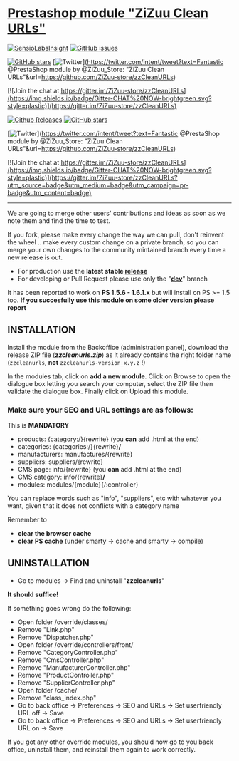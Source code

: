[Prestashop module "ZiZuu Clean URLs"](https://github.com/ZiZuu-store/PrestaShop_module-CleanURLs)
=====

[![SensioLabsInsight](https://insight.sensiolabs.com/projects/0f609ac9-667f-4840-82d4-464e0f7c31ba/mini.png)](https://insight.sensiolabs.com/projects/0f609ac9-667f-4840-82d4-464e0f7c31ba)
[![GitHub issues](https://img.shields.io/github/issues/ZiZuu-store/zzCleanURLs.svg?style=plastic)](https://github.com/ZiZuu-store/zzCleanURLs/issues)

[![GitHub stars](https://img.shields.io/github/stars/ZiZuu-store/zzCleanURLs.svg?style=social)](https://github.com/ZiZuu-store/zzCleanURLs/stargazers)
[![Twitter](https://img.shields.io/twitter/url/https/github.com/ZiZuu-store/zzCleanURLs.svg?style=social)](https://twitter.com/intent/tweet?text=Fantastic @PrestaShop module by @ZiZuu_Store: "ZiZuu Clean URLs"&url=https://github.com/ZiZuu-store/zzCleanURLs)

[![Join the chat at https://gitter.im/ZiZuu-store/zzCleanURLs](https://img.shields.io/badge/Gitter-CHAT%20NOW-brightgreen.svg?style=plastic)](https://gitter.im/ZiZuu-store/zzCleanURLs)





[![Github Releases](https://img.shields.io/github/downloads/atom/atom/latest/total.svg?style=plastic)](https://github.com/ZiZuu-store/zzCleanURLs/releases)
[![GitHub stars](https://img.shields.io/github/stars/badges/shields.svg?style=social&label=Star)](https://github.com/ZiZuu-store/zzCleanURLs/stargazers)

[![Twitter](https://img.shields.io/twitter/url/https/github.com/ZiZuu-store/zzCleanURLs.svg?style=social)](https://twitter.com/intent/tweet?text=Fantastic @PrestaShop module by @ZiZuu_Store: "ZiZuu Clean URLs"&url=https://github.com/ZiZuu-store/zzCleanURLs)

[![Join the chat at https://gitter.im/ZiZuu-store/zzCleanURLs](https://img.shields.io/badge/Gitter-CHAT%20NOW-brightgreen.svg?style=plastic)](https://gitter.im/ZiZuu-store/zzCleanURLs?utm_source=badge&utm_medium=badge&utm_campaign=pr-badge&utm_content=badge)

___

We are going to merge other users' contributions and ideas as soon as we note them and find the time to test.

If you fork, please make every change the way we can pull, don't reinvent the wheel .. make every custom change on a private branch, so you can merge your own changes to the community mintained branch every time a new release is out.

* For production use the **latest stable [release](https://github.com/ZiZuu-store/zzCleanURLs/releases/)**
* For developing or Pull Request please use only the "**[dev](https://github.com/ZiZuu-store/zzCleanURLs/tree/dev)**" branch

It has been reported to work on **PS 1.5.6 - 1.6.1.x** but will install on PS >= 1.5 too.
**If you succesfully use this module on some older version please report**

## INSTALLATION

Install the module from the Backoffice (administration panel), download the release ZIP file (***zzcleanurls.zip***) as it already contains the right folder name (`zzcleanurls`, **not** `zzcleanurls-version_x.y.z` !)

In the modules tab, click on **add a new module**. Click on Browse to open the dialogue box letting you search your computer, select the ZIP file then validate the dialogue box. Finally click on Upload this module.

### Make sure your SEO and URL settings are as follows:
 
This is __MANDATORY__
 * products:         {category:/}{rewrite}              (you **can** add .html at the end)
 * categories:       {categories:/}{rewrite}**/**
 * manufacturers:    manufactures/{rewrite}
 * suppliers:        suppliers/{rewrite}
 * CMS page:         info/{rewrite}                       (you **can** add .html at the end)
 * CMS category:     info/{rewrite}**/**
 * modules:          modules/{module}{/:controller}

You can replace words such as "info", "suppliers", etc with whatever you want, given that it does not conflicts with a category name

Remember to 
 * **clear the browser cache**
 * **clear PS cache** (under smarty -> cache and smarty -> compile)

## UNINSTALLATION

* Go to modules -> Find and uninstall "**zzcleanurls**"

**It should suffice!**


If something goes wrong do the following:
* Open folder /override/classes/
 * Remove "Link.php"
 * Remove "Dispatcher.php"
* Open folder /override/controllers/front/
 * Remove "CategoryController.php"
 * Remove "CmsController.php"
 * Remove "ManufacturerController.php"
 * Remove "ProductController.php"
 * Remove "SupplierController.php"
* Open folder /cache/
 * Remove "class_index.php"
* Go to back office -> Preferences -> SEO and URLs -> Set userfriendly URL off -> Save
* Go to back office -> Preferences -> SEO and URLs -> Set userfriendly URL on -> Save


If you got any other override modules, you should now go to you back office, uninstall them, and reinstall them again to work correctly.
